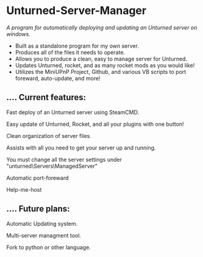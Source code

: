 # Unturned-Server-Manager
*A program for automatically deploying and updating an Unturned server on windows.*




- Built as a standalone program for my own server.
- Produces all of the files it needs to operate.
- Allows you to produce a clean, easy to manage server for Unturned.
- Updates Unturned, rocket, and as many rocket mods as you would like!
- Utilizes the MiniUPnP Project, Github, and various VB scripts to port foreward, auto-update, and more!


## .... Current features:

Fast deploy of an Unturned server using SteamCMD.

Easy update of Unturned, Rocket, and all your plugins with one button!

Clean organization of server files.

Assists with all you need to get your server up and running.

You must change all the server settings under "unturned\Servers\ManagedServer"

Automatic port-foreward

Help-me-host


## .... Future plans:

Automatic Updating system.

Multi-server managment tool.

Fork to python or other language.
